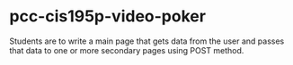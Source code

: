 # pcc-cis195p-video-poker
Students are to write a main page that gets data from the user and passes that data to one or more secondary pages using POST method.
